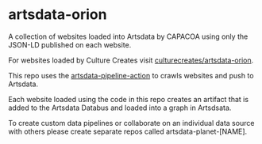 # artsdata-orion

A collection of websites loaded into Artsdata by CAPACOA using only the JSON-LD published on each website. 

For websites loaded by Culture Creates visit [culturecreates/artsdata-orion](https://github.com/culturecreates/artsdata-orion/tree/main/.github/workflows).

This repo uses the [artsdata-pipeline-action](https://github.com/culturecreates/artsdata-pipeline-action?tab=readme-ov-file#artsdata-pipeline-action) to crawls websites and push to Artsdata.

Each website loaded using the code in this repo creates an artifact that is added to the Artsdata Databus and loaded into a graph in Artsdsata.

To create custom data pipelines or collaborate on an individual data source with others please create separate repos called artsdata-planet-[NAME].

